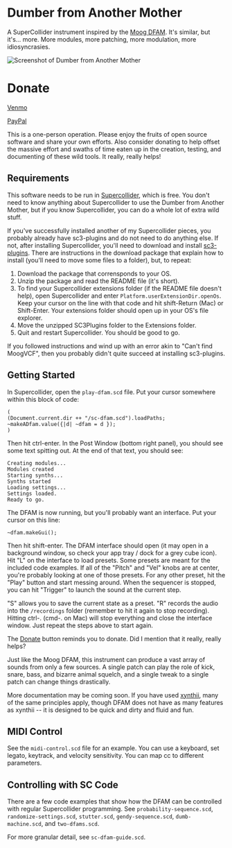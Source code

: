 # Dumber from Another Mother

A SuperCollider instrument inspired by the [Moog DFAM](https://www.moogmusic.com/synthesizers/dfam/). It's similar, but it's... more. More modules, more patching, more modulation, more idiosyncrasies.

![Screenshot of Dumber from Another Mother](https://github.com/mphonic/SC-DFAM/blob/master/images/dumber-gui.png)

# Donate
[Venmo](https://account.venmo.com/u/Bhob-Rainey)

[PayPal](https://paypal.me/bhobrainey)

This is a one-person operation. Please enjoy the fruits of open source software and share your own efforts. Also consider donating to help offset the massive effort and swaths of time eaten up in the creation, testing, and documenting of these wild tools. It really, really helps!

## Requirements

This software needs to be run in [Supercollider](https://supercollider.github.io/downloads.html), which is free. You don't need to know anything about Supercollider to use the Dumber from Another Mother, but if you know Supercollider, you can do a whole lot of extra wild stuff.

If you've successfully installed another of my Supercollider pieces, you probably already have sc3-plugins and do not need to do anything else. If not, after installing Supercollider, you'll need to download and install [sc3-plugins](https://github.com/supercollider/sc3-plugins/releases). There are instructions in the download package that explain how to install (you'll need to move some files to a folder), but, to repeat:

1. Download the package that corrensponds to your OS.
2. Unzip the package and read the README file (it's short).
3. To find your Supercollider extensions folder (if the README file doesn't help), open Supercollider and enter `Platform.userExtensionDir.openOs`. Keep your cursor on the line with that code and hit shift-Return (Mac) or Shift-Enter. Your extensions folder should open up in your OS's file explorer.
4. Move the unzipped SC3Plugins folder to the Extensions folder. 
5. Quit and restart Supercollider. You should be good to go.
 
If you followed instructions and wind up with an error akin to "Can't find MoogVCF", then you probably didn't quite succeed at installing sc3-plugins. 

## Getting Started

In Supercollider, open the `play-dfam.scd` file. Put your cursor somewhere within this block of code:
```
(
(Document.current.dir ++ "/sc-dfam.scd").loadPaths;
~makeADfam.value({|d| ~dfam = d });
)
```
Then hit ctrl-enter. In the Post Window (bottom right panel), you should see some text spitting out. At the end of that text, you should see:
```
Creating modules...
Modules created
Starting synths...
Synths started
Loading settings...
Settings loaded.
Ready to go.
```
The DFAM is now running, but you'll probably want an interface. Put your cursor on this line:
```
~dfam.makeGui();
```
Then hit shift-enter. The DFAM interface should open (it may open in a background window, so check your app tray / dock for a grey cube icon). Hit "L" on the interface to load presets. Some presets are meant for the included code examples. If all of the "Pitch" and "Vel" knobs are at center, you're probably looking at one of those presets. For any other preset, hit the "Play" button and start messing around. When the sequencer is stopped, you can hit "Trigger" to launch the sound at the current step.

"S" allows you to save the current state as a preset. "R" records the audio into the `/recordings` folder (remember to hit it again to stop recording). Hitting ctrl-. (cmd-. on Mac) will stop everything and close the interface window. Just repeat the steps above to start again.

The [Donate](#donate) button reminds you to donate. Did I mention that it really, really helps?

Just like the Moog DFAM, this instrument can produce a vast array of sounds from only a few sources. A single patch can play the role of kick, snare, bass, and bizarre animal squelch, and a single tweak to a single patch can change things drastically.

More documentation may be coming soon. If you have used [xynthii](https://github.com/mphonic/xynthii), many of the same principles apply, though DFAM does not have as many features as xynthii -- it is designed to be quick and dirty and fluid and fun.

## MIDI Control
See the `midi-control.scd` file for an example. You can use a keyboard, set legato, keytrack, and velocity sensitivity. You can map cc to different parameters.

## Controlling with SC Code
There are a few code examples that show how the DFAM can be controlled with regular Supercollider programming. See `probability-sequence.scd`, `randomize-settings.scd`, `stutter.scd`, `gendy-sequence.scd`, `dumb-machine.scd`, and `two-dfams.scd`.  

For more granular detail, see `sc-dfam-guide.scd`.
